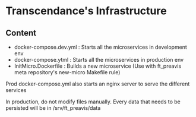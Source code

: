 # Transcendance's Infrastructure

## Content

- docker-compose.dev.yml : Starts all the microservices in development env
- docker-compose.ytml : Starts all the microservices in production env
- InitMicro.Dockerfile : Builds a new microservice (Use with ft_preavis meta repository's new-micro Makefile rule)

Prod docker-compose.yml also starts an nginx server to serve the different services

In production, do not modify files manually. Every data that needs to be persisted will be in /srv/ft_preavis/data
